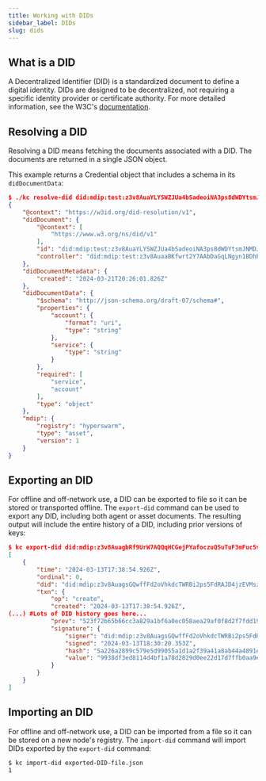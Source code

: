 ```yaml
---
title: Working with DIDs
sidebar_label: DIDs
slug: dids
---
```


## What is a DID

A Decentralized Identifier (DID) is a standardized document to define a digital identity. DIDs are designed to be decentralized, not requiring a specific identity provider or certificate authority. For more detailed information, see the W3C's [documentation](https://www.w3.org/TR/did-core/).

## Resolving a DID

Resolving a DID means fetching the documents associated with a DID. The documents are returned in a single JSON object.

This example returns a Credential object that includes a schema in its `didDocumentData`:

```json {14-30}
$ ./kc resolve-did did:mdip:test:z3v8AuaYLYSWZJUa4bSadeoiNA3ps8dWDYtsmJNMDJhbFDjaKaX
{
    "@context": "https://w3id.org/did-resolution/v1",
    "didDocument": {
        "@context": [
            "https://www.w3.org/ns/did/v1"
        ],
        "id": "did:mdip:test:z3v8AuaYLYSWZJUa4bSadeoiNA3ps8dWDYtsmJNMDJhbFDjaKaX",
        "controller": "did:mdip:test:z3v8AuaaBKfwrt2Y7AAbDaGqLNgyn1BDhP7wUFpEMEngmwYwi17"
    },
    "didDocumentMetadata": {
        "created": "2024-03-21T20:26:01.826Z"
    },
    "didDocumentData": {
        "$schema": "http://json-schema.org/draft-07/schema#",
        "properties": {
            "account": {
                "format": "uri",
                "type": "string"
            },
            "service": {
                "type": "string"
            }
        },
        "required": [
            "service",
            "account"
        ],
        "type": "object"
    },
    "mdip": {
        "registry": "hyperswarm",
        "type": "asset",
        "version": 1
    }
}
```

## Exporting an DID

For offline and off-network use, a DID can be exported to file so it can be stored or transported offline. The `export-did` command can be used to export any DID, including both agent or asset documents. The resulting output will include the entire history of a DID, including prior versions of keys:

```json
$ kc export-did did:mdip:z3v8AuagbRf9UrW7AQQqHCGejPYafoczuQ5uTuF3mFuc5vEMUkj
[
    {
        "time": "2024-03-13T17:38:54.926Z",
        "ordinal": 0,
        "did": "did:mdip:z3v8AuagsGQwffFd2oVhkdcTWRBi2ps5FdRAJD4jzEVMszkYBCj",
        "txn": {
            "op": "create",
            "created": "2024-03-13T17:38:54.926Z",
(...) #Lots of DID history goes here...
            "prev": "523f72b65b66cc3a829a1bf6a0ec058aea29af0f8d2f7fdd1938d282abe6efc4",
            "signature": {
                "signer": "did:mdip:z3v8AuagsGQwffFd2oVhkdcTWRBi2ps5FdRAJD4jzEVMszkYBCj",
                "signed": "2024-03-13T18:30:20.353Z",
                "hash": "5a226a2899c579e5d99055a1d1a2f39a41a8ab44a4891e248fb94d8c44f4e67a",
                "value": "9938df3ed8114d4bf1a78d2829d0ee22d17d7ffb0aa9eef46f2fbf386a9ae8a2158d3555c5495e04c9bd45d1ea090758c4ec30e23703988fe3a5780c62da906d"
            }
        }
    }
]
```

## Importing an DID

For offline and off-network use, a DID can be imported from a file so it can be stored on a new node's registry. The `import-did` command will import DIDs exported by the `export-did` command:

```sh
$ kc import-did exported-DID-file.json
1
```
